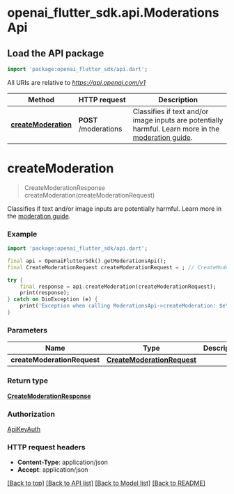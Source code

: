 # openai_flutter_sdk.api.ModerationsApi

## Load the API package
```dart
import 'package:openai_flutter_sdk/api.dart';
```

All URIs are relative to *https://api.openai.com/v1*

Method | HTTP request | Description
------------- | ------------- | -------------
[**createModeration**](ModerationsApi.md#createmoderation) | **POST** /moderations | Classifies if text and/or image inputs are potentially harmful. Learn more in the [moderation guide](/docs/guides/moderation). 


# **createModeration**
> CreateModerationResponse createModeration(createModerationRequest)

Classifies if text and/or image inputs are potentially harmful. Learn more in the [moderation guide](/docs/guides/moderation). 

### Example
```dart
import 'package:openai_flutter_sdk/api.dart';

final api = OpenaiFlutterSdk().getModerationsApi();
final CreateModerationRequest createModerationRequest = ; // CreateModerationRequest | 

try {
    final response = api.createModeration(createModerationRequest);
    print(response);
} catch on DioException (e) {
    print('Exception when calling ModerationsApi->createModeration: $e\n');
}
```

### Parameters

Name | Type | Description  | Notes
------------- | ------------- | ------------- | -------------
 **createModerationRequest** | [**CreateModerationRequest**](CreateModerationRequest.md)|  | 

### Return type

[**CreateModerationResponse**](CreateModerationResponse.md)

### Authorization

[ApiKeyAuth](../README.md#ApiKeyAuth)

### HTTP request headers

 - **Content-Type**: application/json
 - **Accept**: application/json

[[Back to top]](#) [[Back to API list]](../README.md#documentation-for-api-endpoints) [[Back to Model list]](../README.md#documentation-for-models) [[Back to README]](../README.md)

